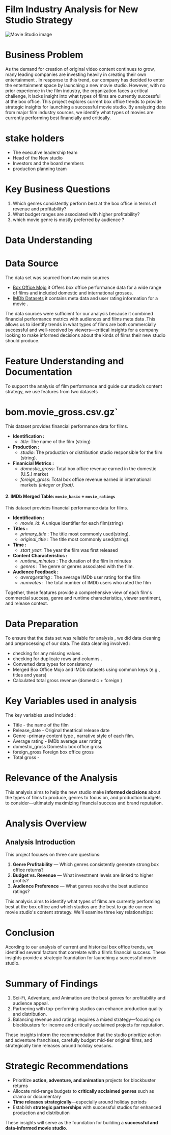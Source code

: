 # Film Industry Analysis for New Studio Strategy

![Movie Studio image](https://github.com/user-attachments/assets/ccbbc3e6-7a17-4e9d-9db5-263164a909f2)

# Business Problem

As the demand for creation of original video content continues to grow, many leading companies are investing heavily in creating their own entertainment . In response to this trend, our company has decided to enter the entertainment space by launching a new movie studio. However, with no prior experience in the film industry, the organization faces a critical challenge, it lacks insight into what types of films are currently successful at the box office.
This project explores current box office trends to provide strategic insights for launching a successful movie studio. By analyzing data from major film industry sources, we identify what types of movies are currently performing best financially and critically.

# stake holders

* The executive leadership team
* Head of the New studio
* Investors and the board members
* production planning team
  
# Key Business Questions 

1. Which genres consistently perform best at the box office in terms of revenue and profitability?
2. What budget ranges are associated with higher profitability?
3. which movie genre is mostly preferred by audience ?

# Data Understanding 
# Data Source 
The data set was sourced from two main sources 

* [Box Office Mojo](https://www.boxofficemojo.com/) it Offers box office performance data for a wide range of films and  included domestic and international grosses.
* [IMDb Datasets](https://www.imdb.com/interfaces/) it contains meta data and user rating information for a movie .

The data sources were sufficient for our analysis because it combined financial performance metrics with audiences and films meta data .This allows us to identify trends in what types of films are both commercially successful and well-received by viewers—critical insights for a company looking to make informed decisions about the kinds of films their new studio should produce.

# Feature Understanding and Documentation
To support the analysis of film performance and guide our studio’s content strategy, we use features from two datasets
  # bom.movie_gross.csv.gz`
This dataset provides financial performance data for films.
- **Identification :**
    - *title*: The name of the film (string)
- **Production :**
    - *studio*: The production or distribution studio responsible for the film (string).
- **Finanicial Metrics :**
    - *domestic_gross*: Total box office revenue earned in the domestic (U.S.) market
    - *foreign_gross*: Total box office revenue earned in international markets *(integer or float)*.

#### 2. IMDb Merged Table: `movie_basic` + `movie_ratings`
This dataset provides financial performance data for films.
- **Identification :**
    - *movie_id*: A unique identifier for each film(string)
- **Titles :**
    - *primary_title* : The title most commonly used(string).
    - *original_title* : The title most commonly used(string).
- **Time :**
    - *start_year*: The year the film was first released
- **Content Characteristics :**
    - *runtime_minutes* : The duration of the film in minutes
    - *genres* : The genre or genres associated with the film.
- **Audience Feedback :**
    - *averagerating* : The average IMDb user rating for the film
    - *numvotes* : The total number of IMDb users who rated the film

Together, these features provide a comprehensive view of each film's
commercial success, genre and runtime characteristics, viewer sentiment, and release context.
  
# Data Preparation 

To ensure that the data set was reliable for analysis  , we did data cleaning and preprocessing of our data.
The data cleaning involved  :

* checking for any missing values .
* checking for duplicate rows and columns . 
*  Converted data types for consistency
*  Merged Box Office Mojo and IMDb datasets using common keys (e.g., titles and years)
*  Calculated total gross revenue (domestic + foreign )

# Key Variables used in analysis
 The key variables used included :
 * Title - the name of the film
 * Release_date	- Original theatrical release date
 * Genre -primary content type , narrative style of each film. 
 * Average rating - 	IMDb average user rating
 * domestic_gross	Domestic box office gross 
 * foreign_gross	Foreign box office gross 
 * Total gross - 


# Relevance of the Analysis

This analysis aims to help the new studio make **informed decisions** about the types of films to produce, genres to focus on, and production budgets to consider—ultimately maximizing financial success and brand reputation. 

# Analysis Overview 

## Analysis Introduction

This project focuses on three core questions:

1. **Genre Profitability** — Which genres consistently generate strong box office returns?  
2. **Budget vs. Revenue** — What investment levels are linked to higher profits?  
3. **Audience Preference** — What genres receive the best audience ratings?

This analysis aims to identify what types of films are currently performing best at the box office and which studios are the best to guide our new movie studio's content strategy. We'll examine three key relationships:


# Conclusion

Acording to our analysis of current and historical box office trends, we identified several factors that correlate with a film’s financial success. These insights provide a strategic foundation for launching a successful movie studio.

 # Summary of Findings
 
1. Sci-Fi, Adventure, and Animation are the best genres for profitability and audience appeal.
2. Partnering with top-performing studios can enhance production quality and distribution.
3. Balancing revenue and ratings requires a mixed strategy—focusing on blockbusters for income and critically acclaimed projects for reputation.

These insights inform the recommendation that the studio prioritize action and adventure franchises, carefully budget mid-tier original films, and strategically time releases around holiday seasons.

# Strategic Recommendations

- Prioritize **action, adventure, and animation** projects for blockbuster returns  
- Allocate mid-range budgets to **critically acclaimed genres** such as drama or documentary  
- **Time releases strategically**—especially around holiday periods  
- Establish **strategic partnerships** with successful studios for enhanced production and distribution

These insights will serve as the foundation for building a **successful and data-informed movie studio**.









